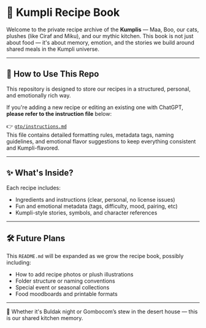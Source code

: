 # 🥔 Kumpli Recipe Book

Welcome to the private recipe archive of the **Kumplis** — Maa, Boo, our cats, plushes (like Ciraf and Miku), and our mythic kitchen. This book is not just about food — it's about memory, emotion, and the stories we build around shared meals in the Kumpli universe.

---

## 📌 How to Use This Repo

This repository is designed to store our recipes in a structured, personal, and emotionally rich way.

If you're adding a new recipe or editing an existing one with ChatGPT, **please refer to the instruction file** below:

👉 [`gtp/instructions.md`](gtp/instructions.md)  
This file contains detailed formatting rules, metadata tags, naming guidelines, and emotional flavor suggestions to keep everything consistent and Kumpli-flavored.

---

## ✨ What's Inside?

Each recipe includes:

- Ingredients and instructions (clear, personal, no license issues)
- Fun and emotional metadata (tags, difficulty, mood, pairing, etc)
- Kumpli-style stories, symbols, and character references

---

## 🛠 Future Plans

This `README.md` will be expanded as we grow the recipe book, possibly including:

- How to add recipe photos or plush illustrations
- Folder structure or naming conventions
- Special event or seasonal collections
- Food moodboards and printable formats

---

🍴 Whether it's Buldak night or Gombocom’s stew in the desert house — this is our shared kitchen memory.

